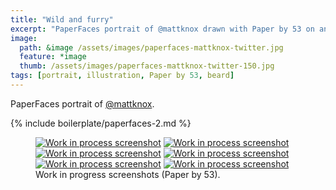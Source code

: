 ```yaml
---
title: "Wild and furry"
excerpt: "PaperFaces portrait of @mattknox drawn with Paper by 53 on an iPad."
image: 
  path: &image /assets/images/paperfaces-mattknox-twitter.jpg 
  feature: *image
  thumb: /assets/images/paperfaces-mattknox-twitter-150.jpg
tags: [portrait, illustration, Paper by 53, beard]
---
```


PaperFaces portrait of <a href="http://twitter.com/mattknox">@mattknox</a>.

{% include boilerplate/paperfaces-2.md %}

<figure class="half">
	<a href="{{ site.url }}/assets/images/paperfaces-mattknox-process-1-lg.jpg"><img src="{{ site.url }}/assets/images/paperfaces-mattknox-process-1-600.jpg" alt="Work in process screenshot"></a>
	<a href="{{ site.url }}/assets/images/paperfaces-mattknox-process-2-lg.jpg"><img src="{{ site.url }}/assets/images/paperfaces-mattknox-process-2-600.jpg" alt="Work in process screenshot"></a>
	<a href="{{ site.url }}/assets/images/paperfaces-mattknox-process-3-lg.jpg"><img src="{{ site.url }}/assets/images/paperfaces-mattknox-process-3-600.jpg" alt="Work in process screenshot"></a>
	<a href="{{ site.url }}/assets/images/paperfaces-mattknox-process-4-lg.jpg"><img src="{{ site.url }}/assets/images/paperfaces-mattknox-process-4-600.jpg" alt="Work in process screenshot"></a>
	<a href="{{ site.url }}/assets/images/paperfaces-mattknox-process-5-lg.jpg"><img src="{{ site.url }}/assets/images/paperfaces-mattknox-process-5-600.jpg" alt="Work in process screenshot"></a>
	<a href="{{ site.url }}/assets/images/paperfaces-mattknox-process-6-lg.jpg"><img src="{{ site.url }}/assets/images/paperfaces-mattknox-process-6-600.jpg" alt="Work in process screenshot"></a>
	<figcaption>Work in progress screenshots (Paper by 53).</figcaption>
</figure>

